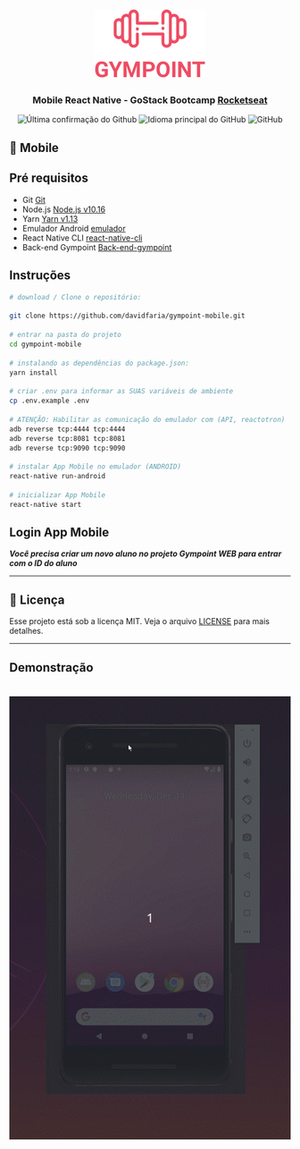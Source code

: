 <h1 align="center">
<img src="https://raw.githubusercontent.com/davidfaria/gympoint-mobile/master/.github/logo.png">
</h1>
<h3 align="center">
Mobile React Native - GoStack Bootcamp  <a href="https://rocketseat.com.br" target="__blank">Rocketseat</a>
</h3>

<p align = "center">
<img alt = "Última confirmação do Github" src="https://img.shields.io/github/last-commit/davidfaria/gympoint-mobile">
<img alt = "Idioma principal do GitHub" src="https://img.shields.io/github/languages/top/davidfaria/gympoint-mobile">
<img alt = "GitHub" src = "https://img.shields.io/github/license/davidfaria/gympoint-mobile.svg">
</p>

## :iphone: Mobile

## Pré requisitos

- Git [Git](https://git-scm.com)
- Node.js [Node.js v10.16](https://nodejs.org/)
- Yarn [Yarn v1.13](https://yarnpkg.com/)
- Emulador Android [emulador](https://developer.android.com/)
- React Native CLI [react-native-cli](https://github.com/react-native-community/cli)
- Back-end Gympoint [Back-end-gympoint](https://github.com/davidfaria/gympoint-backend)

## Instruções

```bash
# download / Clone o repositório:

git clone https://github.com/davidfaria/gympoint-mobile.git

# entrar na pasta do projeto
cd gympoint-mobile

# instalando as dependências do package.json:
yarn install

# criar .env para informar as SUAS variáveis de ambiente
cp .env.example .env

# ATENÇÃO: Habilitar as comunicação do emulador com (API, reactotron)
adb reverse tcp:4444 tcp:4444
adb reverse tcp:8081 tcp:8081
adb reverse tcp:9090 tcp:9090

# instalar App Mobile no emulador (ANDROID)
react-native run-android

# inicializar App Mobile
react-native start
```

## Login App Mobile

**_Você precisa criar um novo aluno no projeto Gympoint WEB para entrar com o ID do aluno_**

---

## :memo: Licença

Esse projeto está sob a licença MIT. Veja o arquivo [LICENSE](LICENSE) para mais detalhes.

---

## Demonstração

<h1 align="center">
<img src="https://raw.githubusercontent.com/davidfaria/gympoint-mobile/master/.github/mobile.gif">
</h1>
